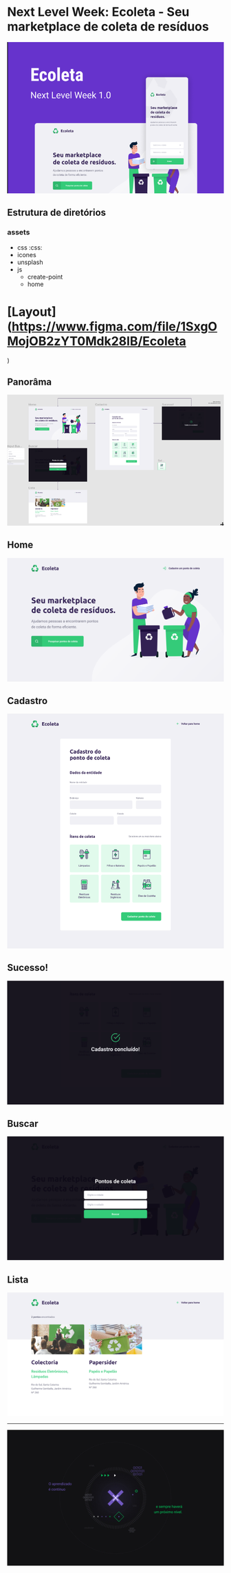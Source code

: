 # Next Level Week: Ecoleta - Seu marketplace de coleta de resíduos

<p align="center">
    <img src="/assets/icones/.README/capa.png">
</p>

## Estrutura de diretórios
### assets
* css :css:
* icones
* unsplash
* js
    * create-point
    * home

# [Layout](https://www.figma.com/file/1SxgOMojOB2zYT0Mdk28lB/Ecoleta
) 
## Panorâma
<p align="center">
    <img src="/assets/icones/.README/panorama.png">
</p>

## Home 
<p align="center">
    <img src="/assets/icones/.README/Home.png">
</p>

## Cadastro 
<p align="center">
    <img src="/assets/icones/.README/Cadastro.png">
</p>

## Sucesso! 
<p align="center">
    <img src="/assets/icones/.README/Sucesso.png">
</p>

## Buscar
<p align="center">
    <img src="/assets/icones/.README/Buscar.png">
</p>

## Lista
<p align="center">
    <img src="/assets/icones/.README/Lista.png">
</p>

---

<p align="center">
    <img src="/assets/icones/.README/1440x900.jpg">
</p>
